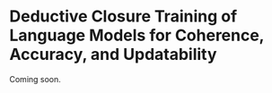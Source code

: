 # Deductive Closure Training of Language Models for Coherence, Accuracy, and Updatability

Coming soon.
